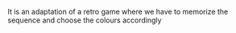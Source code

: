 It is an adaptation of a retro game where we have to memorize the sequence and choose the colours accordingly
